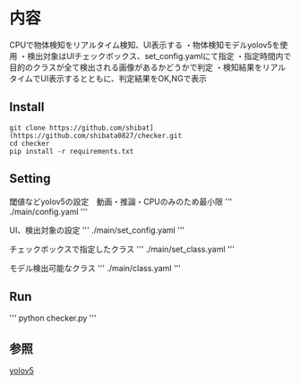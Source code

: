 # 内容
CPUで物体検知をリアルタイム検知、UI表示する
・物体検知モデルyolov5を使用
・検出対象はUIチェックボックス、set_config.yamlにて指定
・指定時間内で目的のクラスが全て検出される画像があるかどうかで判定
・検知結果をリアルタイムでUI表示するとともに、判定結果をOK,NGで表示


## Install
```
git clone https://github.com/shibat](https://github.com/shibata0827/checker.git
cd checker
pip install -r requirements.txt
```

## Setting
閾値などyolov5の設定　動画・推論・CPUのみのため最小限
'''
./main/config.yaml
'''

UI、検出対象の設定
'''
./main/set_config.yaml
'''

チェックボックスで指定したクラス
'''
./main/set_class.yaml
'''

モデル検出可能なクラス
'''
./main/class.yaml
'''

## Run
'''
python checker.py
'''

## 参照
[yolov5](https://github.com/ultralytics/yolov5)
